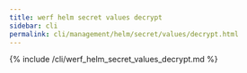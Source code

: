 ```yaml
---
title: werf helm secret values decrypt
sidebar: cli
permalink: cli/management/helm/secret/values/decrypt.html
---
```


{% include /cli/werf_helm_secret_values_decrypt.md %}
